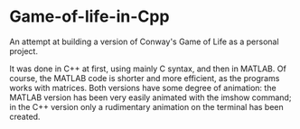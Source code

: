 # Game-of-life-in-Cpp
An attempt at building a version of Conway's Game of Life as a personal project. 

It was done in C++ at first, using mainly C syntax, and then in MATLAB. Of course, the MATLAB code is shorter and more efficient, as the programs works with matrices. Both versions have some degree of animation: the MATLAB version has been very easily animated with the imshow command; in the C++ version only a rudimentary animation on the terminal has been created.

